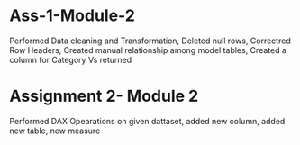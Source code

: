 # Ass-1-Module-2
Performed Data cleaning and Transformation, Deleted null rows, Correctred Row Headers, Created manual relationship among model tables, Created a column for Category Vs returned
# Assignment 2- Module 2
Performed DAX Opearations on given dattaset, added new column, added new table, new measure

